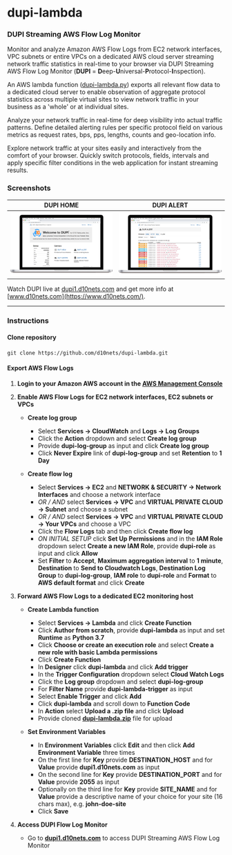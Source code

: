 # dupi-lambda

### DUPI Streaming AWS Flow Log Monitor

Monitor and analyze Amazon AWS Flow Logs from EC2 network interfaces, VPC subnets or entire VPCs on a dedicated AWS cloud server streaming network traffic statistics in real-time to your browser via DUPI Streaming AWS Flow Log Monitor (**DUPI** = **D**eep-**U**niversal-**P**rotocol-**I**nspection).

An AWS lambda function ([dupi-lambda.py](/dupi-lambda.py)) exports all relevant flow data to a dedicated cloud server to enable observation of aggregate protocol statistics across multiple virtual sites to view network traffic in your business as a 'whole' or at individual sites.

Analyze your network traffic in real-time for deep visibility into actual traffic patterns. Define detailed alerting rules per specific protocol field on various metrics as request rates, bps, pps, lengths, counts and geo-location info.

Explore network traffic at your sites easily and interactively from the comfort of your browser. Quickly switch protocols, fields, intervals and apply specific filter conditions in the web application for instant streaming results.

### Screenshots

| DUPI HOME                                | DUPI ALERT                                      |
|------------------------------------------|-------------------------------------------------| 
| ![DUPI HOME](/screenshots/dupi-home.png) | ![DUPI ALERT](/screenshots/dupi-alert-flow.png) |

Watch DUPI live at [dupi1.d10nets.com](https://www.d10nets.com/) and get more info at [www.d10nets.com](https://www.d10nets.com/).

---

### Instructions
#### Clone repository
```
git clone https://github.com/d10nets/dupi-lambda.git
```
#### Export AWS Flow Logs
1. **Login to your Amazon AWS account in the [AWS Management Console](https://aws.amazon.com)**

2. **Enable AWS Flow Logs for EC2 network interfaces, EC2 subnets or VPCs**

   - **Create log group**
     - Select **Services → CloudWatch** and **Logs → Log Groups**
     - Click the **Action** dropdown and select **Create log group**
     - Provide **dupi-log-group** as input and click **Create log group**
     - Click **Never Expire** link of **dupi-log-group** and set **Retention** to **1 Day**
   
   - **Create flow log**
     - Select **Services → EC2** and **NETWORK & SECURITY → Network Interfaces** and choose a network interface
     - *OR / AND* select **Services → VPC** and **VIRTUAL PRIVATE CLOUD → Subnet** and choose a subnet
     - *OR / AND* select **Services → VPC** and **VIRTUAL PRIVATE CLOUD → Your VPCs** and choose a VPC
     - Click the **Flow Logs** tab and then click **Create flow log**
     - *ON INITIAL SETUP* click **Set Up Permissions** and in the **IAM Role** dropdown select **Create a new IAM Role**,
       provide **dupi-role** as input and click **Allow**
     - Set **Filter** to **Accept**, **Maximum aggregation interval** to **1 minute**, **Destination** to **Send to Cloudwatch Logs**,
       **Destination Log Group** to **dupi-log-group**, **IAM role** to **dupi-role** and **Format** to **AWS default format**
       and click **Create**

3. **Forward AWS Flow Logs to a dedicated EC2 monitoring host**  
   
   - **Create Lambda function**
     - Select **Services → Lambda** and click **Create Function**
     - Click **Author from scratch**, provide **dupi-lambda** as input and set **Runtime** as **Python 3.7**
     - Click **Choose or create an execution role** and select **Create a new role with basic Lambda permissions**
     - Click **Create Function**
     - In **Designer** click **dupi-lambda** and click **Add trigger**
     - In the **Trigger Configuration** dropdown select **Cloud Watch Logs**
     - Click the **Log group** dropdown and select **dupi-log-group**
     - For **Filter Name** provide **dupi-lambda-trigger** as input
     - Select **Enable Trigger** and click **Add**
     - Click **dupi-lambda** and scroll down to **Function Code**
     - In **Action** select **Upload a .zip file** and click **Upload**
     - Provide cloned **[dupi-lambda.zip](/package/dupi-lambda.zip)** file for upload
 
   - **Set Environment Variables**
     - In **Environment Variables** click **Edit** and then click **Add Environment Variable** three times
     - On the first line for **Key** provide **DESTINATION_HOST** and for **Value** provide **dupi1.d10nets.com** as input
     - On the second line for **Key** provide **DESTINATION_PORT** and for **Value** provide **2055** as input
     - Optionally on the third line for **Key** provide **SITE_NAME** and for **Value** provide a descriptive name of your
       choice for your site (16 chars max), e.g. **john-doe-site**
     - Click **Save**

4. **Access DUPI Flow Log Monitor**

   - Go to **[dupi1.d10nets.com](https://dupi1.d10nets.com)** to access DUPI Streaming AWS Flow Log Monitor
